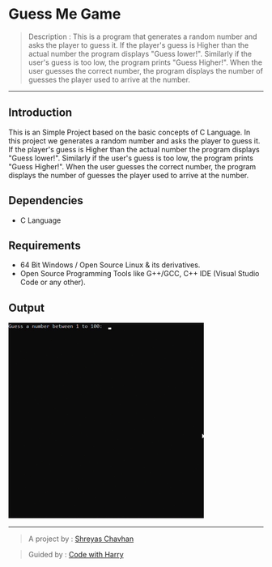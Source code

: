 # Guess Me Game
> Description : This is a program that generates a random number and asks the player to guess it. If the player's guess is Higher than the actual number the program displays "Guess lower!". Similarly if the user's guess is too low, the program prints "Guess Higher!". When the user guesses the correct number, the program displays the number of guesses the player used to arrive at the number.
---

## Introduction

This is an Simple Project based on the basic concepts of C Language. In this project we generates a random number and asks the player to guess it. If the player's guess is Higher than the actual number the program displays "Guess lower!". Similarly if the user's guess is too low, the program prints "Guess Higher!". When the user guesses the correct number, the program displays the number of guesses the player used to arrive at the number.


## Dependencies

* C Language

## Requirements

* 64 Bit Windows / Open Source Linux & its derivatives.
* Open Source Programming Tools like G++/GCC, C++ IDE (Visual Studio Code or any other).

## Output 

![Output of Guess me Game](https://github.com/shreyaschavhan/Guess-Me-Game/blob/main/Images/guess-me-game.gif)

---
> A project by : [Shreyas Chavhan](https://github.com/shreyaschavhan)

> Guided by : [Code with Harry](https://www.youtube.com/watch?v=ZSPZob_1TOk&t=19461s)

